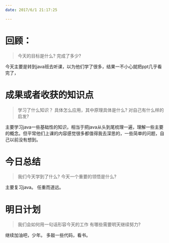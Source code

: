 ```yaml
---
date: 2017/6/1 21:17:25

---
```


# 回顾：
> 今天的目标是什么?
> 完成了多少?

今天主要是转到java班去听课，以为他们学了很多，结果一不小心就把ppt几乎看完了，


# 成果或者收获的知识点
> 学习了什么知识？
> 具体怎么应用，其中原理具体是什么?
> 对自己有什么样的启发?

主要学习java一些基础性的知识，相当于把java从头到尾梳理一遍，理解一些主要的概念。但平常他们上课的内容感觉很多都值得我去深思的，一些简单的问题，自己以前没有想到。

# 今日总结
> 我们今天学到了什么?
> 今天一个重要的领悟是什么?

主要复习java。
任重而道远。


# 明日计划
> 我们会如何用一句话形容今天的工作
> 有哪些需要明天继续努力?

继续加油吧，少年。
多敲一些代码，看书。
